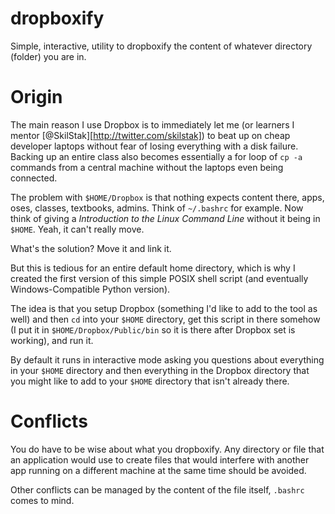 dropboxify
==========

Simple, interactive, utility to dropboxify the content of whatever directory (folder) you are in.

Origin
======

The main reason I use Dropbox is to immediately let me (or learners
I mentor [@SkilStak][http://twitter.com/skilstak]) to beat up on
cheap developer laptops without fear of losing everything with a disk
failure. Backing up an entire class also becomes essentially a for loop
of `cp -a ` commands from a central machine without the laptops even
being connected.

The problem with `$HOME/Dropbox` is that nothing expects content there,
apps, oses, classes, textbooks, admins. Think of `~/.bashrc` for example. Now
think of giving a _Introduction to the Linux Command Line_ without it being
in `$HOME`. Yeah, it can't really move.

What's the solution? Move it and link it.

But this is tedious for an entire default home directory, which is
why I created the first version of this simple POSIX shell script (and
eventually Windows-Compatible Python version).

The idea is that you setup Dropbox (something I'd like to add to the
tool as well) and then `cd` into your `$HOME` directory, get this script
in there somehow (I put it in `$HOME/Dropbox/Public/bin` so it is there after
Dropbox set is working), and run it.

By default it runs in interactive mode asking you questions about
everything in your `$HOME` directory and then everything in the Dropbox
directory that you might like to add to your `$HOME` directory that isn't
already there.


Conflicts
=========

You do have to be wise about what you dropboxify. Any directory or file that
an application would use to create files that would interfere with another
app running on a different machine at the same time should be avoided.

Other conflicts can be managed by the content of the file itself, `.bashrc`
comes to mind.
